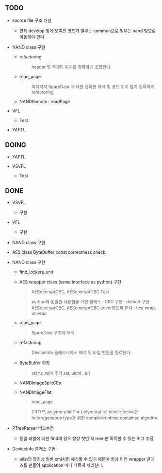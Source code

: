 ## TODO
  * source file 구조 개선
    - 현재 develop 및에 모여진 코드가 일부는 common으로 일부는 
      nand 및으로 이동해야 한다.

  * NAND class 구현
    - refactoring
      > header 및 객체의 위치를 정확하게 조정한다.

    - read\_page
      > 여러가지 SpareData 에 대한 정확한 해석 및
        코드 위치 잡기 정확하게 refactoring

    - NANDRemote
      : readPage

  * VFL
    - Test

  * YAFTL

## DOING
  * YAFTL

  * VSVFL
    - Test

## DONE
  * VSVFL
    - 구현

  * VFL
    - 구현

  * NAND class 구현

  * AES class ByteBuffer const correctness check

  * NAND class 구현
    - find\_lockers\_unit

    - AES wrapper class (same interface as python) 구현
      > AESdecryptCBC, AESencryptCBC Test

      > python과 동일한 사용법을 가진 클래스
        : CBC 구현
        : default 구현
        : AESdecryptCBC, AESencryptCBC cover하도록 한다
        : test wrap, unwrap

    - read\_page
      > SpareData 구조체 해석

    - refactoring
      > DeviceInfo 클래스내에서 해석 및 타입 변환을 완료한다.

    - ByteBuffer 확장
      > starts_with 추가
      > set_uint4_le()

    - NANDImageSplitCEs

    - NANDImageFlat
      > read_page

      > CRTP?, polymorphic? => polymorphic!
        boost::fusion은 heterogeneous type을 위한 compile/runtime container, algoritm

  * PTreeParser 버그수정
    - 동일 레벨에 대한 find의 경우 항상 첫번 째 level만 획득할 수 있는 버그 수정
  
  * DeviceInfo 클래스 구현
    - plist의 특징상 일반 xml처럼 해석할 수 없기 때문에 항상 이런 wrapper 클래스를 만들어
      application 마다 다르게 처리한다.
